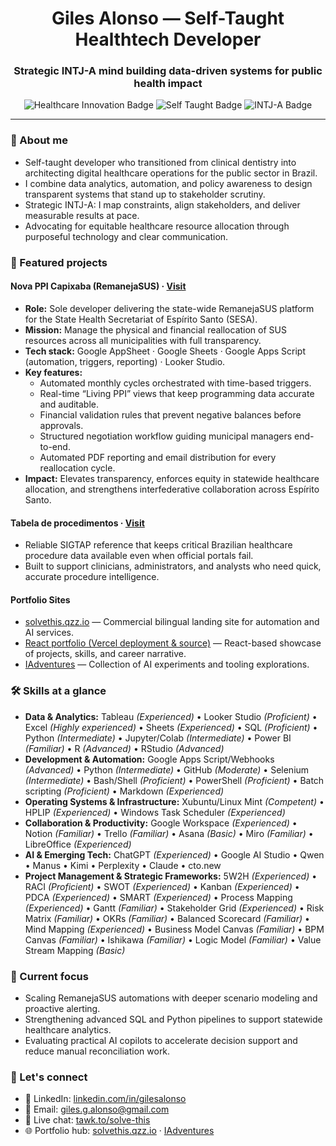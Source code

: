 <div align="center">
  <h1>Giles Alonso — Self-Taught Healthtech Developer</h1>
  <h3>Strategic INTJ-A mind building data-driven systems for public health impact</h3>
  <p>
    <img src="https://img.shields.io/badge/Focus-Healthcare%20Innovation-5a189a?style=flat-square" alt="Healthcare Innovation Badge" />
    <img src="https://img.shields.io/badge/Path-Self%20Taught-0b7285?style=flat-square" alt="Self Taught Badge" />
    <img src="https://img.shields.io/badge/Personality-INTJ--A-343a40?style=flat-square" alt="INTJ-A Badge" />
  </p>
</div>

---

### 👋 About me

- Self-taught developer who transitioned from clinical dentistry into architecting digital healthcare operations for the public sector in Brazil.
- I combine data analytics, automation, and policy awareness to design transparent systems that stand up to stakeholder scrutiny.
- Strategic INTJ-A: I map constraints, align stakeholders, and deliver measurable results at pace.
- Advocating for equitable healthcare resource allocation through purposeful technology and clear communication.

### 🚀 Featured projects

#### Nova PPI Capixaba (RemanejaSUS) · [Visit](https://sites.google.com/view/novappicapixaba/)
- **Role:** Sole developer delivering the state-wide RemanejaSUS platform for the State Health Secretariat of Espírito Santo (SESA).
- **Mission:** Manage the physical and financial reallocation of SUS resources across all municipalities with full transparency.
- **Tech stack:** Google AppSheet · Google Sheets · Google Apps Script (automation, triggers, reporting) · Looker Studio.
- **Key features:**
  - Automated monthly cycles orchestrated with time-based triggers.
  - Real-time “Living PPI” views that keep programming data accurate and auditable.
  - Financial validation rules that prevent negative balances before approvals.
  - Structured negotiation workflow guiding municipal managers end-to-end.
  - Automated PDF reporting and email distribution for every reallocation cycle.
- **Impact:** Elevates transparency, enforces equity in statewide healthcare allocation, and strengthens interfederative collaboration across Espírito Santo.

#### Tabela de procedimentos · [Visit](https://PPI.pythonanywhere.com)
- Reliable SIGTAP reference that keeps critical Brazilian healthcare procedure data available even when official portals fail.
- Built to support clinicians, administrators, and analysts who need quick, accurate procedure intelligence.

#### Portfolio Sites
- [solvethis.qzz.io](https://solvethis.qzz.io) — Commercial bilingual landing site for automation and AI services.
- [React portfolio (Vercel deployment & source)](https://giles.vercel.app/) — React-based showcase of projects, skills, and career narrative.
- [IAdventures](https://gilesalonso.github.io/IAdventures) — Collection of AI experiments and tooling explorations.

### 🛠️ Skills at a glance

- **Data & Analytics:** Tableau _(Experienced)_ • Looker Studio _(Proficient)_ • Excel _(Highly experienced)_ • Sheets _(Experienced)_ • SQL _(Proficient)_ • Python _(Intermediate)_ • Jupyter/Colab _(Intermediate)_ • Power BI _(Familiar)_ • R _(Advanced)_ • RStudio _(Advanced)_
- **Development & Automation:** Google Apps Script/Webhooks _(Advanced)_ • Python _(Intermediate)_ • GitHub _(Moderate)_ • Selenium _(Intermediate)_ • Bash/Shell _(Proficient)_ • PowerShell _(Proficient)_ • Batch scripting _(Proficient)_ • Markdown _(Experienced)_
- **Operating Systems & Infrastructure:** Xubuntu/Linux Mint _(Competent)_ • HPLIP _(Experienced)_ • Windows Task Scheduler _(Experienced)_
- **Collaboration & Productivity:** Google Workspace _(Experienced)_ • Notion _(Familiar)_ • Trello _(Familiar)_ • Asana _(Basic)_ • Miro _(Familiar)_ • LibreOffice _(Experienced)_
- **AI & Emerging Tech:** ChatGPT _(Experienced)_ • Google AI Studio • Qwen • Manus • Kimi • Perplexity • Claude • cto.new
- **Project Management & Strategic Frameworks:** 5W2H _(Experienced)_ • RACI _(Proficient)_ • SWOT _(Experienced)_ • Kanban _(Experienced)_ • PDCA _(Experienced)_ • SMART _(Experienced)_ • Process Mapping _(Experienced)_ • Gantt _(Familiar)_ • Stakeholder Grid _(Experienced)_ • Risk Matrix _(Familiar)_ • OKRs _(Familiar)_ • Balanced Scorecard _(Familiar)_ • Mind Mapping _(Experienced)_ • Business Model Canvas _(Familiar)_ • BPM Canvas _(Familiar)_ • Ishikawa _(Familiar)_ • Logic Model _(Familiar)_ • Value Stream Mapping _(Basic)_

### 🎯 Current focus

- Scaling RemanejaSUS automations with deeper scenario modeling and proactive alerting.
- Strengthening advanced SQL and Python pipelines to support statewide healthcare analytics.
- Evaluating practical AI copilots to accelerate decision support and reduce manual reconciliation work.

### 🤝 Let's connect

- 💼 LinkedIn: [linkedin.com/in/gilesalonso](https://www.linkedin.com/in/gilesalonso/)
- 📧 Email: [giles.g.alonso@gmail.com](mailto:giles.g.alonso@gmail.com)
- 💬 Live chat: [tawk.to/solve-this](https://tawk.to/chat/640884f031ebfa0fe7f16040/1gr0keive)
- 🌐 Portfolio hub: [solvethis.qzz.io](https://solvethis.qzz.io) · [IAdventures](https://gilesalonso.github.io/IAdventures)
